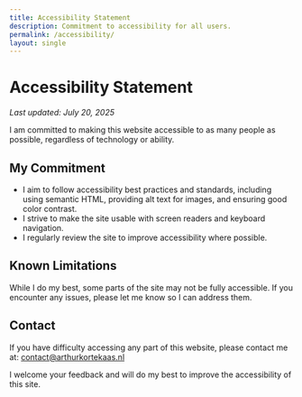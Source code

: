 ```yaml
---
title: Accessibility Statement
description: Commitment to accessibility for all users.
permalink: /accessibility/
layout: single
---
```


<style>
.page__content li {
  line-height: normal !important;
}
/* Hide heading permalinks on this page only */
.page__content .header-link {
  display: none !important;
}
</style>

# Accessibility Statement

_Last updated: July 20, 2025_

I am committed to making this website accessible to as many people as possible, regardless of technology or ability.

## My Commitment

- I aim to follow accessibility best practices and standards, including using semantic HTML, providing alt text for images, and ensuring good color contrast.
- I strive to make the site usable with screen readers and keyboard navigation.
- I regularly review the site to improve accessibility where possible.

## Known Limitations

While I do my best, some parts of the site may not be fully accessible. If you encounter any issues, please let me know so I can address them.

## Contact

If you have difficulty accessing any part of this website, please contact me at: contact@arthurkortekaas.nl

I welcome your feedback and will do my best to improve the accessibility of this site.

<br><br><br><br>
